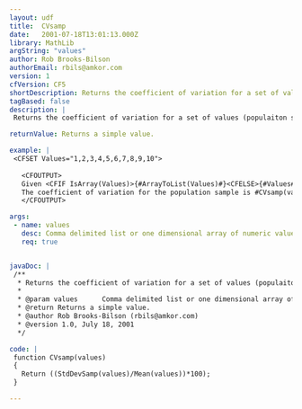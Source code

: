 ```yaml
---
layout: udf
title:  CVsamp
date:   2001-07-18T13:01:13.000Z
library: MathLib
argString: "values"
author: Rob Brooks-Bilson
authorEmail: rbils@amkor.com
version: 1
cfVersion: CF5
shortDescription: Returns the coefficient of variation for a set of values (populaiton sample).
tagBased: false
description: |
 Returns the coefficient of variation for a set of values (populaiton sample).  The CV is a measure of relative dispersion and is calculated by dividing the standard deviation by the mean and multiplying the result by 100 to arrive at a percentage.

returnValue: Returns a simple value.

example: |
 <CFSET Values="1,2,3,4,5,6,7,8,9,10"> 
 
   <CFOUTPUT>
   Given <CFIF IsArray(Values)>{#ArrayToList(Values)#}<CFELSE>{#Values#}</CFIF>
   The coefficient of variation for the population sample is #CVsamp(values)#
   </CFOUTPUT>

args:
 - name: values
   desc: Comma delimited list or one dimensional array of numeric values.
   req: true


javaDoc: |
 /**
  * Returns the coefficient of variation for a set of values (populaiton sample).
  * 
  * @param values      Comma delimited list or one dimensional array of numeric values. 
  * @return Returns a simple value. 
  * @author Rob Brooks-Bilson (rbils@amkor.com) 
  * @version 1.0, July 18, 2001 
  */

code: |
 function CVsamp(values)
 {
   Return ((StdDevSamp(values)/Mean(values))*100);
 }

---
```


